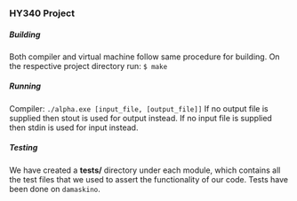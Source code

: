 ### HY340 Project

##### Building

Both compiler and virtual machine follow same procedure for building.
On the respective project directory run:
`$ make`

##### Running
Compiler: 
`./alpha.exe [input_file, [output_file]]`
If no output file is supplied then stout is used for output instead.
If no input file is supplied then stdin is used for input instead.

##### Testing

We have created a **tests/** directory under each module, which contains all the test files that we used to
assert the functionality of our code. Tests have been done on `damaskino`.
